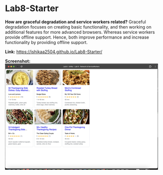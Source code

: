 # Lab8-Starter

**How are graceful degradation and service workers related?**
Graceful degradation focuses on creating basic functionality, and then working on additional features for more advanced browsers. Whereas service workers provide offline support. Hence, both improve performance and increase functionality by providing offline support.


**Link:** https://ishikaa2504.github.io/Lab8-Starter/

**Screenshot:** ![Screenshot](pwa.png)
